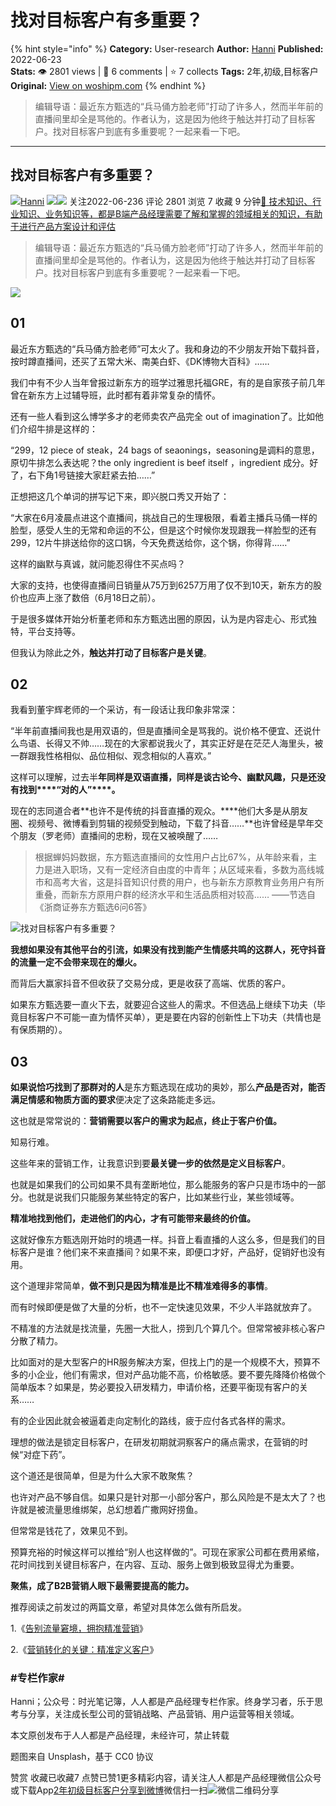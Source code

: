 # 找对目标客户有多重要？
{% hint style="info" %}
**Category:** User-research
**Author:** [Hanni](https://www.woshipm.com/u/962739)
**Published:** 2022-06-23  
**Stats:** 👁️ 2801 views | 💬 6 comments | ⭐ 7 collects
**Tags:** 2年,初级,目标客户
**Original:** [View on woshipm.com](https://www.woshipm.com/user-research/5496889.html)
{% endhint %}
> 编辑导语：最近东方甄选的“兵马俑方脸老师”打动了许多人，然而半年前的直播间里却全是骂他的。作者认为，这是因为他终于触达并打动了目标客户。找对目标客户到底有多重要呢？一起来看一下吧。

---

## 找对目标客户有多重要？

[![](https://image.woshipm.com/wp-files/2020/11/ZMtLI7UBcH28Uvs9fAWw.jpg!/both/72x72)](https://www.woshipm.com/u/962739)[Hanni](https://www.woshipm.com/u/962739) ![](https://static.woshipm.com/tag/1121_1@2x.png)![](https://static.woshipm.com/tag/2105_1@2x.png) 关注2022-06-236 评论 2801 浏览 7 收藏 9 分钟[🔗 技术知识、行业知识、业务知识等，都是B端产品经理需要了解和掌握的领域相关的知识，有助于进行产品方案设计和评估](https://ke.qidianla.com/courses/bcpm)

> 编辑导语：最近东方甄选的“兵马俑方脸老师”打动了许多人，然而半年前的直播间里却全是骂他的。作者认为，这是因为他终于触达并打动了目标客户。找对目标客户到底有多重要呢？一起来看一下吧。

![](https://image.woshipm.com/wp-files/2022/06/YwnY5Kv7VqDsQsleWhqg.jpg)

## 01

最近东方甄选的“兵马俑方脸老师”可太火了。我和身边的不少朋友开始下载抖音，按时蹲直播间，还买了五常大米、南美白虾、《DK博物大百科》……

我们中有不少人当年曾报过新东方的班学过雅思托福GRE，有的是自家孩子前几年曾在新东方上过辅导班，此时都有着非常复杂的情怀。

还有一些人看到这么博学多才的老师卖农产品完全 out of imagination了。比如他们介绍牛排是这样的：

“299，12 piece of steak，24 bags of seaonings，seasoning是调料的意思，原切牛排怎么表达呢？the only ingredient is beef itself ，ingredient 成分。好了，右下角1号链接大家赶紧去拍……”

正想把这几个单词的拼写记下来，即兴脱口秀又开始了：

“大家在6月凌晨点进这个直播间，挑战自己的生理极限，看着主播兵马俑一样的脸型，感受人生的无常和命运的不公，但是这个时候你发现跟我一样脸型的还有299，12片牛排送给你的这口锅，今天免费送给你，这个锅，你得背……”

这样的幽默与真诚，就问能忍得住不买点吗？

大家的支持，也使得直播间日销量从75万到6257万用了仅不到10天，新东方的股价也应声上涨了数倍（6月18日之前）。

于是很多媒体开始分析董老师和东方甄选出圈的原因，认为是内容走心、形式独特，平台支持等。

但我认为除此之外，**触达并打动了目标客户是关键**。

## 02

我看到董宇辉老师的一个采访，有一段话让我印象非常深：

“半年前直播间我也是用双语的，但是直播间全是骂我的。说价格不便宜、还说什么鸟语、长得又不帅……现在的大家都说我火了，其实正好是在茫茫人海里头，被一群跟我性格相似、品位相似、观念相似的人喜欢。”

这样可以理解，过去半**年同样是双语直播，同样是谈古论今、幽默风趣，只是还没有找到****“对的人”****。**

现在的志同道合者**也许不是传统的抖音直播的观众。****他们大多是从朋友圈、视频号、微博看到剪辑的视频受到触动，下载了抖音……**也许曾经是早年交个朋友（罗老师）直播间的忠粉，现在又被唤醒了……

> 根据蝉妈妈数据，东方甄选直播间的女性用户占比67%，从年龄来看，主力是进入职场，又有一定经济自由度的中青年；从区域来看，多数为高线城市和高考大省，这是抖音知识付费的用户，也与新东方原教育业务用户有所重叠，而新东方原用户群的经济水平和生活品质相对较高…… ——节选自《浙商证券东方甄选6问6答》

![找对目标客户有多重要？](https://image.woshipm.com/wp-files/2022/06/B2XJ13WjtszFJUGR8Msg.png)

**我想如果没有其他平台的引流，如果没有找到能产生情感共鸣的这群人，死守抖音的流量一定不会带来现在的爆火。**

而背后大赢家抖音不但收获了交易分成，更是收获了高端、优质的客户。

如果东方甄选要一直火下去，就要迎合这些人的需求。不但选品上继续下功夫（毕竟目标客户不可能一直为情怀买单），更是要在内容的创新性上下功夫（共情也是有保质期的）。

## 03

**如果说恰巧找到了那群对的人**是东方甄选现在成功的奥妙，那么**产品是否对，能否满足情感和物质方面的要求**便决定了这条路能走多远。

这也就是常常说的：**营销需要以客户的需求为起点，终止于客户价值。**

知易行难。

这些年来的营销工作，让我意识到要**最关键一步的依然是定义目标客户**。

也就是如果我们的公司如果不具有垄断地位，那么能服务的客户只是市场中的一部分。也就是说我们只能服务某些特定的客户，比如某些行业，某些领域等。

**精准地找到他们，走进他们的内心，才有可能带来最终的价值。**

这就好像东方甄选刚开始时的境遇一样。抖音上看直播的人这么多，但是我们的目标客户是谁？他们来不来直播间？如果不来，即便口才好，产品好，促销好也没有用。

这个道理非常简单，**做不到只是因为精准是比不精准难得多的事情**。

而有时候即便是做了大量的分析，也不一定快速见效果，不少人半路就放弃了。

不精准的方法就是找流量，先圈一大批人，捞到几个算几个。但常常被非核心客户分散了精力。

比如面对的是大型客户的HR服务解决方案，但找上门的是一个规模不大，预算不多的小企业，他们有需求，但对产品功能不高，价格敏感。要不要先降降价格做个简单版本？如果是，势必要投入研发精力，申请价格，还要平衡现有客户的关系……

有的企业因此就会被逼着走向定制化的路线，疲于应付各式各样的需求。

理想的做法是锁定目标客户，在研发初期就洞察客户的痛点需求，在营销的时候“对症下药”。

这个道还是很简单，但是为什么大家不敢聚焦？

也许对产品不够自信。如果只是针对那一小部分客户，那么风险是不是太大了？也许就是被流量思维绑架，总幻想着广撒网好捞鱼。

但常常是钱花了，效果见不到。

预算充裕的时候这样可以推给“别人也这样做的”。可现在家家公司都在费用紧缩，花时间找到关键目标客户，在内容、互动、服务上做到极致显得尤为重要。

**聚焦，成了B2B营销人眼下最需要提高的能力。**

推荐阅读之前发过的两篇文章，希望对具体怎么做有所启发。

1.《[告别流量窘境，拥抱精准营销](http://www.woshipm.com/marketing/5341896.html)》

2.《[营销转化的关键：精准定义客户](http://www.woshipm.com/marketing/4257768.html)》

### #专栏作家#

Hanni；公众号：时光笔记簿，人人都是产品经理专栏作家。终身学习者，乐于思考与分享，关注成长型公司的营销战略、产品营销、用户运营等相关领域。

本文原创发布于人人都是产品经理，未经许可，禁止转载

题图来自 Unsplash，基于 CC0 协议

赞赏 收藏已收藏7 点赞已赞1更多精彩内容，请关注人人都是产品经理微信公众号或下载App[2年](https://www.woshipm.com/tag/2%e5%b9%b4)[初级](https://www.woshipm.com/tag/%e5%88%9d%e7%ba%a7)[目标客户](https://www.woshipm.com/tag/%e7%9b%ae%e6%a0%87%e5%ae%a2%e6%88%b7)[分享到微博](https://service.weibo.com/share/share.php?appkey=2775287854&title=找对目标客户有多重要？&url=https://www.woshipm.com/user-research/5496889.html&pic=https://image.woshipm.com/wp-files/2022/06/YwnY5Kv7VqDsQsleWhqg.jpg)微信扫一扫![微信二维码](https://api.pwmqr.com/qrcode/create/?url=https://www.woshipm.com/user-research/5496889.html)分享